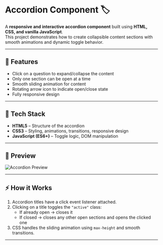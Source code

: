 # Accordion Component 🏷️

A **responsive and interactive accordion component** built using **HTML, CSS, and vanilla JavaScript**.  
This project demonstrates how to create collapsible content sections with smooth animations and dynamic toggle behavior.

---

## 🎯 Features
- Click on a question to expand/collapse the content
- Only one section can be open at a time
- Smooth sliding animation for content
- Rotating arrow icon to indicate open/close state
- Fully responsive design

---

## 🧩 Tech Stack
- **HTML5** – Structure of the accordion  
- **CSS3** – Styling, animations, transitions, responsive design  
- **JavaScript (ES6+)** – Toggle logic, DOM manipulation

---

## 📸 Preview
![Accordion Preview](https://accordian0001.netlify.app/)

---

## ⚡ How it Works
1. Accordion titles have a click event listener attached.  
2. Clicking on a title toggles the `"active"` class:
   - If already open → closes it  
   - If closed → closes any other open sections and opens the clicked one  
3. CSS handles the sliding animation using `max-height` and smooth transitions.  

---


